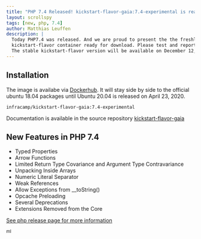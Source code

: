 ```yaml
---
title: "PHP 7.4 Released! kickstart-flavor-gaia:7.4-experimental is ready for testing"
layout: scrollspy
tags: [new, php, 7.4] 
author: Matthias Leuffen
description: |
  Today PHP7.4 was released. And we are proud to present the the freshly build 
  kickstart-flavor container ready for download. Please test and report bugs.
  The stable kickstart-flavor version will be available on December 12, 2019.
---
```


## Installation

The image is availabe via [Dockerhub](https://hub.docker.com/r/infracamp/kickstart-flavor-gaia). It will
stay side by side to the official ubuntu 18.04 packages until Ubuntu 20.04 is released on April 23, 2020.

```
infracamp/kickstart-flavor-gaia:7.4-experimental
```

Documentation is available in the source repository [kickstart-flavor-gaia](https://github.com/infracamp/kickstart-flavor-gaia)

## New Features in PHP 7.4

- Typed Properties
- Arrow Functions
- Limited Return Type Covariance and Argument Type Contravariance
- Unpacking Inside Arrays
- Numeric Literal Separator
- Weak References
- Allow Exceptions from __toString()
- Opcache Preloading
- Several Deprecations
- Extensions Removed from the Core

[See php release page for more information](https://www.php.net/archive/2019.php#2019-11-28-1)


<small>ml</small>